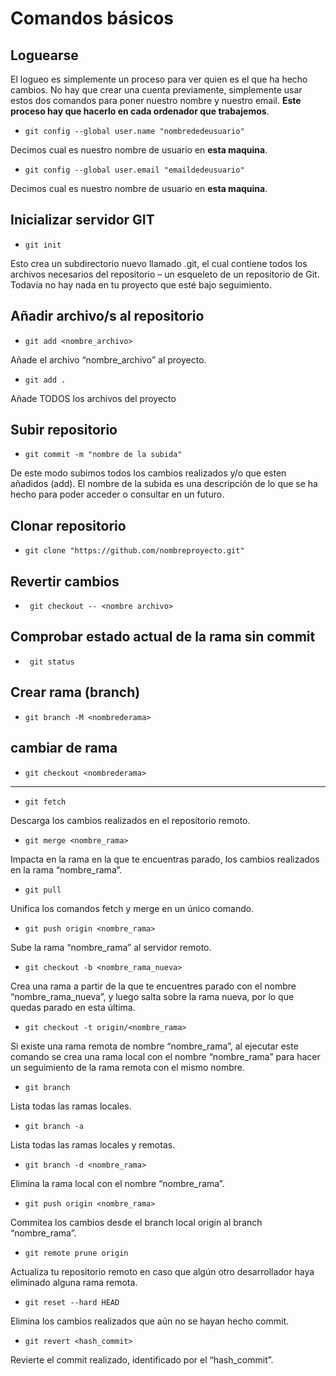 
# Comandos básicos

## Loguearse
El logueo es simplemente un proceso para ver quien es el que ha hecho cambios. No hay que crear una cuenta previamente, simplemente usar estos dos comandos para poner nuestro nombre y nuestro email. **Este proceso hay que hacerlo en cada ordenador que trabajemos**.


* ``` git config --global user.name "nombrededeusuario" ```

Decimos cual es nuestro nombre de usuario en **esta maquina**.

* ``` git config --global user.email "emaildedeusuario" ```

Decimos cual es nuestro nombre de usuario en **esta maquina**.

## Inicializar servidor GIT
* ``` git init ```

Esto crea un subdirectorio nuevo llamado .git, el cual contiene todos los archivos necesarios del repositorio – un esqueleto de un repositorio de Git. Todavía no hay nada en tu proyecto que esté bajo seguimiento.

## Añadir archivo/s al repositorio
* ``` git add <nombre_archivo> ```

Añade el archivo “nombre_archivo” al proyecto.

* ``` git add . ``` 

Añade TODOS los archivos del proyecto


## Subir repositorio
* ``` git commit -m "nombre de la subida" ``` 

De este modo subimos todos los cambios realizados y/o que esten añadidos (add). El nombre de la subida es una descripción de lo que se ha hecho para poder acceder o consultar en un futuro.

## Clonar repositorio
* ``` git clone "https://github.com/nombreproyecto.git" ``` 


## Revertir cambios
* ``` git checkout -- <nombre archivo>``` 

## Comprobar estado actual de la rama sin commit
* ``` git status``` 


## Crear rama (branch)
* ``` git branch -M <nombrederama> ```

## cambiar de rama
* ``` git checkout <nombrederama> ```
-----------------------------------------------------------------------------------------------------
* ``` git fetch ```

Descarga los cambios realizados en el repositorio remoto.

* ``` git merge <nombre_rama> ```

Impacta en la rama en la que te encuentras parado, los cambios realizados en la rama “nombre_rama”.


* ``` git pull ```

Unifica los comandos fetch y merge en un único comando.


* ``` git push origin <nombre_rama> ```

Sube la rama “nombre_rama” al servidor remoto.


* ``` git checkout -b <nombre_rama_nueva> ```

Crea una rama a partir de la que te encuentres parado con el nombre “nombre_rama_nueva”, y luego salta sobre la rama nueva, por lo que quedas parado en esta última.

* ``` git checkout -t origin/<nombre_rama> ```

Si existe una rama remota de nombre “nombre_rama”, al ejecutar este comando se crea una rama local con el nombre “nombre_rama” para hacer un seguimiento de la rama remota con el mismo nombre.

* ``` git branch ```

Lista todas las ramas locales.

* ``` git branch -a ```

Lista todas las ramas locales y remotas.

* ``` git branch -d <nombre_rama> ```

Elimina la rama local con el nombre “nombre_rama”.

* ``` git push origin <nombre_rama> ```

Commitea los cambios desde el branch local origin al branch “nombre_rama”.

* ``` git remote prune origin ```

Actualiza tu repositorio remoto en caso que algún otro desarrollador haya eliminado alguna rama remota.

* ``` git reset --hard HEAD ```

Elimina los cambios realizados que aún no se hayan hecho commit.

* ``` git revert <hash_commit> ```

Revierte el commit realizado, identificado por el “hash_commit”.